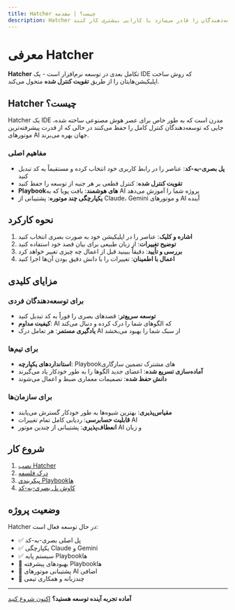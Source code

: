 ```yaml
---
title: Hatcher چیست؟ | مقدمه
description: Hatcher را کشف کنید، محیط توسعه یکپارچه متن‌باز که به طور خاص برای عصر هوش مصنوعی طراحی شده و توسعه‌دهندگان را قادر می‌سازد با کارایی بیشتری کار کنند
---
```


# معرفی Hatcher

**Hatcher** تکامل بعدی در توسعه نرم‌افزار است - یک IDE که روش ساخت اپلیکیشن‌هایتان را از طریق **تقویت کنترل شده** متحول می‌کند.

## Hatcher چیست؟

Hatcher یک IDE مدرن است که به طور خاص برای عصر هوش مصنوعی ساخته شده، جایی که توسعه‌دهندگان کنترل کامل را حفظ می‌کنند در حالی که از قدرت پیشرفته‌ترین موتورهای AI جهان بهره می‌برند.

### مفاهیم اصلی

- **پل بصری-به-کد**: عناصر را در رابط کاربری خود انتخاب کرده و مستقیماً به کد تبدیل کنید
- **تقویت کنترل شده**: کنترل قطعی بر هر جنبه از توسعه را حفظ کنید
- **Playbook‌های هوشمند**: بافت پویا که به AI پروژه شما را آموزش می‌دهد
- **یکپارچگی چند موتوره**: پشتیبانی از Claude، Gemini و موتورهای AI آینده

## نحوه کارکرد

1. **اشاره و کلیک**: عناصر را در اپلیکیشن خود به صورت بصری انتخاب کنید
2. **توضیح تغییرات**: از زبان طبیعی برای بیان قصد خود استفاده کنید
3. **بررسی و تأیید**: دقیقاً ببینید قبل از اعمال چه چیزی تغییر خواهد کرد
4. **اعمال با اطمینان**: تغییرات را با دانش دقیق بودن آن‌ها اجرا کنید

## مزایای کلیدی

### برای توسعه‌دهندگان فردی

- **توسعه سریع‌تر**: قصدهای بصری را فوراً به کد تبدیل کنید
- **کیفیت مداوم**: AI که الگوهای شما را درک کرده و دنبال می‌کند
- **یادگیری مستمر**: هر تعامل درک AI از سبک شما را بهبود می‌بخشد

### برای تیم‌ها

- **استانداردهای یکپارچه**: Playbook‌های مشترک تضمین سازگاری
- **آماده‌سازی تسریع شده**: اعضای جدید الگوها را به طور خودکار یاد می‌گیرند
- **دانش حفظ شده**: تصمیمات معماری ضبط و اعمال می‌شوند

### برای سازمان‌ها

- **مقیاس‌پذیری**: بهترین شیوه‌ها به طور خودکار گسترش می‌یابند
- **قابلیت حسابرسی**: ردیابی کامل تمام تغییرات AI
- **انعطاف‌پذیری**: پشتیبانی از چندین موتور AI و زبان

## شروع کار

1. [نصب Hatcher](/fa/getting-started)
2. [درک فلسفه](/fa/philosophy)
3. [پیکربندی Playbook‌ها](/fa/playbooks)
4. [کاوش پل بصری-به-کد](/fa/visual-to-code)

## وضعیت پروژه

Hatcher در حال توسعه فعال است:

- ✅ پل اصلی بصری-به-کد
- ✅ یکپارچگی Claude و Gemini
- ✅ سیستم پایه Playbook‌ها
- 🚧 بهبودهای پیشرفته Playbook‌ها
- 🚧 پشتیبانی موتورهای AI اضافی
- 📅 چندزبانه و همکاری تیمی

---

**آماده تجربه آینده توسعه هستید؟** [اکنون شروع کنید](/fa/getting-started)
